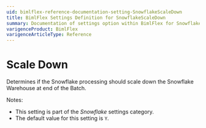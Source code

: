 ```yaml
---
uid: bimlflex-reference-documentation-setting-SnowflakeScaleDown
title: BimlFlex Settings Definition for SnowflakeScaleDown
summary: Documentation of settings option within BimlFlex for SnowflakeScaleDown
varigenceProduct: BimlFlex
varigenceArticleType: Reference
---
```


# Scale Down

Determines if the Snowflake processing should scale down the Snowflake Warehouse at end of the Batch.

Notes:

* This setting is part of the *Snowflake* settings category.
* The default value for this setting is `Y`.